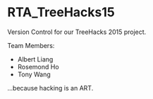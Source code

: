 # RTA_TreeHacks15
Version Control for our TreeHacks 2015 project.

Team Members:
- Albert Liang
- Rosemond Ho
- Tony Wang

...because hacking is an ART.







